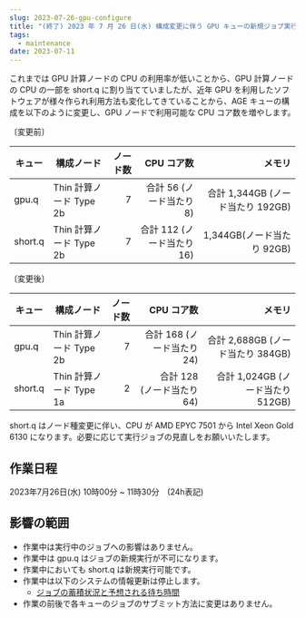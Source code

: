 ```yaml
---
slug: 2023-07-26-gpu-configure
title: "(終了) 2023 年 7 月 26 日(水) 構成変更に伴う GPU キューの新規ジョブ実行の一時停止のお知らせ"
tags:
  - maintenance
date: 2023-07-11
---
```


これまでは GPU 計算ノードの CPU の利用率が低いことから、GPU 計算ノードの CPU の一部を short.q に割り当てていましたが、近年 GPU を利用したソフトウェアが様々作られ利用方法も変化してきていることから、AGE キューの構成を以下のように変更し、GPU ノードで利用可能な CPU コア数を増やします。

<!-- truncate -->

〔変更前〕

| キュー | 構成ノード |  ノード数 | CPU コア数 | メモリ |
| ---- | ---- | ----: | ----: | ----: |
| gpu.q |Thin 計算ノード Type 2b | 7 | 合計 56 (ノード当たり 8) | 合計 1,344GB (ノード当たり 192GB) |
| short.q | Thin 計算ノード Type 2b | 7 | 合計 112 (ノード当たり 16) | 1,344GB(ノード当たり 92GB) |


〔変更後〕

| キュー | 構成ノード |  ノード数 | CPU コア数 | メモリ |
| ---- | ---- | ----: | ----: | ----: |
| gpu.q |Thin 計算ノード Type 2b | 7 | 合計 168 (ノード当たり 24) | 合計 2,688GB (ノード当たり 384GB)|
| short.q | Thin 計算ノード Type 1a | 2 | 合計 128　(ノード当たり 64) | 　合計 1,024GB (ノード当たり　512GB) |

short.q はノード種変更に伴い、CPU が AMD EPYC 7501 から Intel Xeon Gold 6130 になります。必要に応じて実行ジョブの見直しをお願いいたします。


## 作業日程

2023年7月26日(水) 10時00分 ~ 11時30分　(24h表記)


## 影響の範囲

- 作業中は実行中のジョブへの影響はありません。
- 作業中は gpu.q はジョブの新規実行が不可になります。
- 作業中においても short.q は新規実行可能です。
- 作業中は以下のシステムの情報更新は停止します。
  - [ジョブの蓄積状況と予想される待ち時間](/operation/job_queue_status/)
- 作業の前後で各キューのジョブのサブミット方法に変更はありません。
